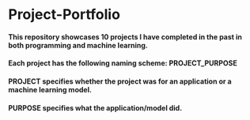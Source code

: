 # Project-Portfolio

#### This repository showcases 10 projects I have completed in the past in both programming and machine learning.
#### Each project has the following naming scheme: PROJECT_PURPOSE
#### PROJECT specifies whether the project was for an application or a machine learning model. 
#### PURPOSE specifies what the application/model did.
